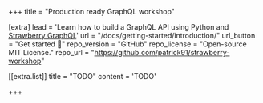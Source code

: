 +++
title = "Production ready GraphQL workshop"


[extra]
lead = 'Learn how to build a GraphQL API using Python and <a href="https://strawberry.rocks">Strawberry GraphQL</a>'
url = "/docs/getting-started/introduction/"
url_button = "Get started 🍓"
repo_version = "GitHub"
repo_license = "Open-source MIT License."
repo_url = "https://github.com/patrick91/strawberry-workshop"

[[extra.list]]
title = "TODO"
content = 'TODO'

+++

